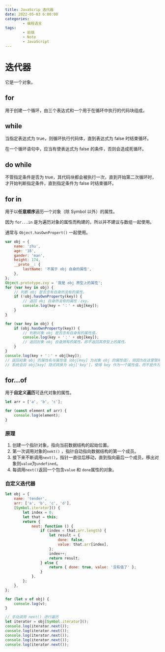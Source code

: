 ```yaml
---
title: JavaScrip 迭代器
date: 2022-05-03 6:00:00
categories:
        - 编程语言
tags:
        - 前端
        - Note
        - JavaScript
---
```


# 迭代器

它是一个对象。

## for

用于创建一个循环，由三个表达式和一个用于在循环中执行的代码块组成。

## while

当指定表达式为 true，则循环执行代码体，直到表达式为 false 时结束循环。

在一个循环语句中，应当有使表达式为 false 的条件，否则会造成死循环。

## do while

不管指定条件是否为 true，其代码块都会被执行一次，直到开始第二次循环时，才开始判断指定条件，直到指定条件为 false 时结束循环。

## for in

用于以**任意顺序**遍历一个对象（除 Symbol 以外）的属性。

因为 `for...in` 是为遍历对象的属性而构建的，所以并不建议与数组一起使用。

 通常与 `Object.hasOwnPropert()` 一起使用。

```JavaScript
var obj = {
	name: 'zhu',
	age: '18',
	gander: 'man',
	height: 174,
	__proto__: {
		lastName: '不属于 obj 自身的属性',
	},
};
Object.prototype.zxy = '我是 obj 原型上的属性';
for (var key in obj) {
	// 判断 obj 是否含有自身所没有的属性。
	if (!obj.hasOwnProperty(key)) {
		// 返回 obj 自身所没有的属性：zxy。
		console.log(key + '：' + obj[key]);
	}
}

```

```JavaScript
for (var key in obj) {
	if (obj.hasOwnProperty(key)) {
		// 判断对象 obj 是否含有自身有的属性值。
		console.log(key + '：' + obj[key]);
		// 返回对象 obj 自身拥有的属性，即不返回其原型上的属性。
	}
}
console.log(key + '：' + obj[key]);
// 返回对象 obj 的属性名与属性值（obj[key] 为对象 obj 的属性值），但因为在这里使用了 obj.key，
// 系统会将 obj[key] 隐式转换为 obj['key']，使得 key 作为一个属性值，而不是作为一个变量。
```

## for...of

用于**自定义遍历**可迭代对象的属性。

```js
let arr = ['a', 'b', 'c'];

for (const element of arr) {
	console.log(element);
}
```

### 原理

1. 创建一个指针对象，指向当前数据结构的起始位置。
2. 第一次调用对象的`nekt()` ，指针自动指向数据结构的第一个成员。
3. 接下来不断调用`next()`，指针一直往后移动，直到指向最后一个成员，移出对象则`value`为`undefined`。
4. 每调用`next()`返回一个包含`value` 和 `done`属性的对象。

### 自定义迭代器

```js
let obj = {
	name: 'tender',
	arr: ['a', 'b', 'c', 'd'],
	[Symbol.iterator]() {
		let index = 0;
		let that = this;
		return {
			next: function () {
				if (index < that.arr.length) {
					let result = {
						done: false,
						value: that.arr[index],
					};
					index++;
					return result;
				} else {
					return { done: true, value: '没有值了' };
				}
			},
		};
	},
};

for (let v of obj) {
	console.log(v);
}

// 手动调用 next() 进行遍历
let iterator = obj[Symbol.iterator]();
console.log(iterator.next());
console.log(iterator.next());
console.log(iterator.next());
console.log(iterator.next());
console.log(iterator.next());

```

